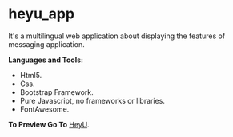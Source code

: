 # heyu_app
It's a multilingual web application about displaying the features of messaging application.

**Languages and Tools:**
- Html5.
- Css.
- Bootstrap Framework.
- Pure Javascript, no frameworks or libraries.
- FontAwesome.

**To Preview Go To** [HeyU](https://heyu.netlify.com/).
